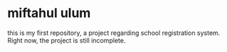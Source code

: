 # miftahul ulum
this is my first repository, a project regarding school registration system.
Right now, the project is still incomplete.
